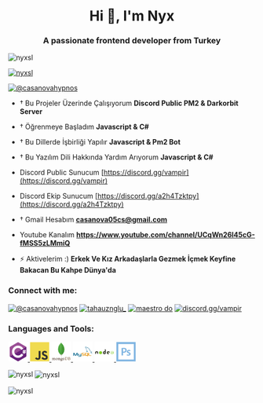 <h1 align="center">Hi 👋, I'm Nyx</h1>
<h3 align="center">A passionate frontend developer from Turkey</h3>

<p align="left"> <img src="https://komarev.com/ghpvc/?username=nyxsl&label=Profile%20views&color=0e75b6&style=flat" alt="nyxsl" /> </p>

<p align="left"> <a href="https://github.com/ryo-ma/github-profile-trophy"><img src="https://github-profile-trophy.vercel.app/?username=nyxsl" alt="nyxsl" /></a> </p>

<p align="left"> <a href="https://twitter.com/@casanovahypnos" target="blank"><img src="https://img.shields.io/twitter/follow/@casanovahypnos?logo=twitter&style=for-the-badge" alt="@casanovahypnos" /></a> </p>

- † Bu Projeler Üzerinde Çalışıyorum **Discord Public PM2 & Darkorbit Server**

- † Öğrenmeye Başladım **Javascript & C#**

- † Bu Dillerde İşbirliği Yapılır **Javascript & Pm2 Bot**

- † Bu Yazılım Dili Hakkında Yardım Arıyorum **Javascript & C#**

- Discord Public Sunucum [https://discord.gg/vampir](https://discord.gg/vampir)

- Discord Ekip Sunucum [https://discord.gg/a2h4Tzktpy](https://discord.gg/a2h4Tzktpy)

- † Gmail Hesabım **casanova05cs@gmail.com**

- Youtube Kanalım **https://www.youtube.com/channel/UCqWn26l45cG-fMSS5zLMmiQ**

- ⚡ Aktivelerim :) **Erkek Ve Kız Arkadaşlarla Gezmek İçmek Keyfine Bakacan Bu Kahpe Dünya'da**

<h3 align="left">Connect with me:</h3>
<p align="left">
<a href="https://twitter.com/@casanovahypnos" target="blank"><img align="center" src="https://raw.githubusercontent.com/rahuldkjain/github-profile-readme-generator/master/src/images/icons/Social/twitter.svg" alt="@casanovahypnos" height="30" width="40" /></a>
<a href="https://instagram.com/tahauznglu_" target="blank"><img align="center" src="https://raw.githubusercontent.com/rahuldkjain/github-profile-readme-generator/master/src/images/icons/Social/instagram.svg" alt="tahauznglu_" height="30" width="40" /></a>
<a href="https://www.youtube.com/c/maestro do" target="blank"><img align="center" src="https://raw.githubusercontent.com/rahuldkjain/github-profile-readme-generator/master/src/images/icons/Social/youtube.svg" alt="maestro do" height="30" width="40" /></a>
<a href="https://discord.gg/discord.gg/vampir" target="blank"><img align="center" src="https://raw.githubusercontent.com/rahuldkjain/github-profile-readme-generator/master/src/images/icons/Social/discord.svg" alt="discord.gg/vampir" height="30" width="40" /></a>
</p>

<h3 align="left">Languages and Tools:</h3>
<p align="left"> <a href="https://www.w3schools.com/cs/" target="_blank" rel="noreferrer"> <img src="https://raw.githubusercontent.com/devicons/devicon/master/icons/csharp/csharp-original.svg" alt="csharp" width="40" height="40"/> </a> <a href="https://developer.mozilla.org/en-US/docs/Web/JavaScript" target="_blank" rel="noreferrer"> <img src="https://raw.githubusercontent.com/devicons/devicon/master/icons/javascript/javascript-original.svg" alt="javascript" width="40" height="40"/> </a> <a href="https://www.mongodb.com/" target="_blank" rel="noreferrer"> <img src="https://raw.githubusercontent.com/devicons/devicon/master/icons/mongodb/mongodb-original-wordmark.svg" alt="mongodb" width="40" height="40"/> </a> <a href="https://www.mysql.com/" target="_blank" rel="noreferrer"> <img src="https://raw.githubusercontent.com/devicons/devicon/master/icons/mysql/mysql-original-wordmark.svg" alt="mysql" width="40" height="40"/> </a> <a href="https://nodejs.org" target="_blank" rel="noreferrer"> <img src="https://raw.githubusercontent.com/devicons/devicon/master/icons/nodejs/nodejs-original-wordmark.svg" alt="nodejs" width="40" height="40"/> </a> <a href="https://www.photoshop.com/en" target="_blank" rel="noreferrer"> <img src="https://raw.githubusercontent.com/devicons/devicon/master/icons/photoshop/photoshop-line.svg" alt="photoshop" width="40" height="40"/> </a> </p>

<p><img align="left" src="https://github-readme-stats.vercel.app/api/top-langs?username=nyxsl&show_icons=true&locale=en&layout=compact" alt="nyxsl" /></p>

<p>&nbsp;<img align="center" src="https://github-readme-stats.vercel.app/api?username=nyxsl&show_icons=true&locale=en" alt="nyxsl" /></p>

<p><img align="center" src="https://github-readme-streak-stats.herokuapp.com/?user=nyxsl&" alt="nyxsl" /></p>
